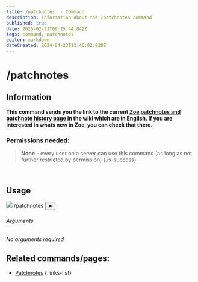 ```yaml
---
title: /patchnotes  - Command
description: Information about the /patchnotes command
published: true
date: 2025-02-21T09:25:44.842Z
tags: command, patchnotes
editor: markdown
dateCreated: 2024-04-22T13:46:02.928Z
---
```


# /patchnotes
## Information
**This command sends you the link to the current [Zoe patchnotes and patchnote history page](/en/patchnotes) in the wiki which are in English. If you are interested in whats new in Zoe, you can check that there.**
<br>

### Permissions needed:
>**None** - every user on a server can use this command (as long as not further restricted by permission) {.is-success}

<br>

## Usage
<div class="discord-preview">
    <div class="dcp-chatbar">
        <img src="/zoe_logo.png" class="dcp-avatar">
        <span class="dcp-command">/patchnotes</span>
        <button class="dcp-send-btn">&#10148;</button> 
    </div>
</div>

###### Arguments
*No arguments required*
<br>

## Related commands/pages:
- [Patchnotes](/en/patchnotes/)
{.links-list}